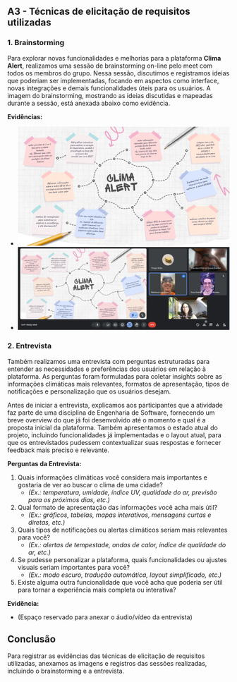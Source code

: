 ## A3 - Técnicas de elicitação de requisitos utilizadas

### 1. Brainstorming
Para explorar novas funcionalidades e melhorias para a plataforma **Clima Alert**, realizamos uma sessão de brainstorming on-line pelo meet com todos os membros do grupo. Nessa sessão, discutimos e registramos ideias que poderiam ser implementadas, focando em aspectos como interface, novas integrações e demais funcionalidades úteis para os usuários. A imagem do brainstorming, mostrando as ideias discutidas e mapeadas durante a sessão, está anexada abaixo como evidência.

**Evidências:**
- ![Imagem do Brainstorming](evidences/brainstorming.png)
- ![Imagem da reunião](evidences/reuniao_meet.png)

### 2. Entrevista
Também realizamos uma entrevista com perguntas estruturadas para entender as necessidades e preferências dos usuários em relação à plataforma. As perguntas foram formuladas para coletar insights sobre as informações climáticas mais relevantes, formatos de apresentação, tipos de notificações e personalização que os usuários desejam.

Antes de iniciar a entrevista, explicamos aos participantes que a atividade faz parte de uma disciplina de Engenharia de Software, fornecendo um breve overview do que já foi desenvolvido até o momento e qual é a proposta inicial da plataforma. Também apresentamos o estado atual do projeto, incluindo funcionalidades já implementadas e o layout atual, para que os entrevistados pudessem contextualizar suas respostas e fornecer feedback mais preciso e relevante.


**Perguntas da Entrevista:**
1. Quais informações climáticas você considera mais importantes e gostaria de ver ao buscar o clima de uma cidade?
   - *(Ex.: temperatura, umidade, índice UV, qualidade do ar, previsão para os próximos dias, etc.)*
2. Qual formato de apresentação das informações você acha mais útil?
   - *(Ex.: gráficos, tabelas, mapas interativos, mensagens curtas e diretas, etc.)*
3. Quais tipos de notificações ou alertas climáticos seriam mais relevantes para você?
   - *(Ex.: alertas de tempestade, ondas de calor, índice de qualidade do ar, etc.)*
4. Se pudesse personalizar a plataforma, quais funcionalidades ou ajustes visuais seriam importantes para você?
   - *(Ex.: modo escuro, tradução automática, layout simplificado, etc.)*
5. Existe alguma outra funcionalidade que você acha que poderia ser útil para tornar a experiência mais completa ou interativa?

**Evidência:**
- (Espaço reservado para anexar o áudio/vídeo da entrevista)


## Conclusão
Para registrar as evidências das técnicas de elicitação de requisitos utilizadas, anexamos as imagens e registros das sessões realizadas, incluindo o brainstorming e a entrevista.
